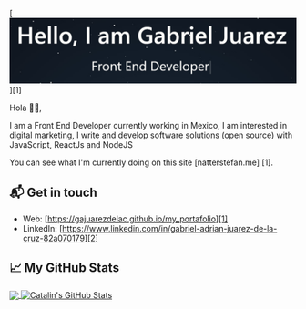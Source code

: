 [![Hello 👋🏻](https://github.com/Gabriel-22-01-2000/Gabriel-22-01-2000/blob/main/2021-01-07_23-59-50.jpg?raw=true)][1]

Hola 👋🏻,

I am a Front End Developer currently working in Mexico, 
I am interested in digital marketing, I write and develop 
software solutions (open source) with JavaScript, ReactJs and NodeJS

You can see what I'm currently doing on this site [natterstefan.me] [1].

## 📬 Get in touch

- Web: [https://gajuarezdelac.github.io/my_portafolio][1]
- LinkedIn: [https://www.linkedin.com/in/gabriel-adrian-juarez-de-la-cruz-82a070179][2]

## &#x1f4c8; My GitHub Stats

<a href="https://github.com/Gabriel-22-01-2000/Gabriel-22-01-2000">
  <img align="center" src="https://github-readme-stats.vercel.app/api/top-langs/?username=Gabriel-22-01-2000&hide=java,html&title_color=ffffff&text_color=c9cacc&icon_color=2bbc8a&bg_color=1d1f21" />
</a>

<a href="https:https://github.com/Gabriel-22-01-2000/Gabriel-22-01-2000">
  <img align="center" src="https://github-readme-stats.vercel.app/api?username=Gabriel-22-01-2000&show_icons=true&line_height=27&count_private=true&title_color=ffffff&text_color=c9cacc&icon_color=2bbc8a&bg_color=1d1f21" alt="Catalin's GitHub Stats" />
</a>

